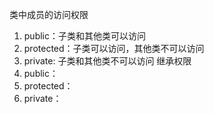 类中成员的访问权限
1. public：子类和其他类可以访问
2. protected：子类可以访问，其他类不可以访问
3. private: 子类和其他类不可以访问
继承权限
1. public：
2. protected：
3. private：